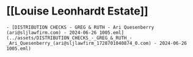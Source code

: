 # [[Louise Leonhardt Estate]]
	- [DISTRIBUTION CHECKS - GREG & RUTH - Ari Quesenberry (ari@sljlawfirm.com) - 2024-06-26 1005.eml](../assets/DISTRIBUTION_CHECKS_-_GREG_&_RUTH_-_Ari_Quesenberry_(ari@sljlawfirm_1728701040874_0.com) - 2024-06-26 1005.eml)